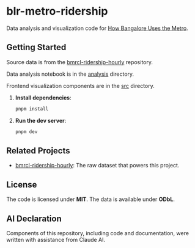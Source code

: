 # blr-metro-ridership

Data analysis and visualization code for [How Bangalore Uses the Metro](https://diagramchasing.fun/2025/how-blr-uses-the-metro).

## Getting Started

Source data is from the [bmrcl-ridership-hourly](https://github.com/Vonter/bmrcl-ridership-hourly) repository.

Data analysis notebook is in the [analysis](analysis) directory.

Frontend visualization components are in the [src](src) directory.

1.  **Install dependencies**:

    ```bash
    pnpm install
    ```

2.  **Run the dev server**:

    ```bash
    pnpm dev
    ```

## Related Projects

  - [bmrcl-ridership-hourly](https://github.com/Vonter/bmrcl-ridership-hourly): The raw dataset that powers this project.

## License

The code is licensed under **MIT**. The data is available under **ODbL**.

## AI Declaration

 Components of this repository, including code and documentation, were written with assistance from Claude AI.
